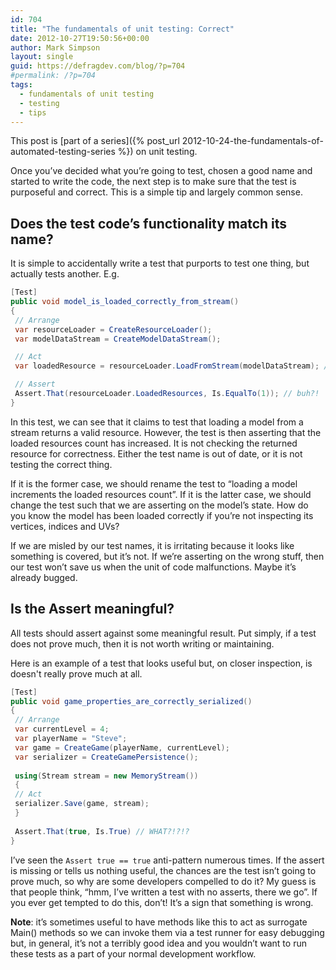 ```yaml
---
id: 704
title: "The fundamentals of unit testing: Correct"
date: 2012-10-27T19:50:56+00:00
author: Mark Simpson
layout: single
guid: https://defragdev.com/blog/?p=704
#permalink: /?p=704
tags:
  - fundamentals of unit testing
  - testing
  - tips
---
```

This post is [part of a series]({% post_url 2012-10-24-the-fundamentals-of-automated-testing-series %}) on unit testing.

Once you’ve decided what you’re going to test, chosen a good name and started to write the code, the next step is to make sure that the test is purposeful and correct. This is a simple tip and largely common sense.

## Does the test code’s functionality match its name?

It is simple to accidentally write a test that purports to test one thing, but actually tests another. E.g. 

```c#
[Test]  
public void model_is_loaded_correctly_from_stream()  
{  
 // Arrange  
 var resourceLoader = CreateResourceLoader();  
 var modelDataStream = CreateModelDataStream();

 // Act  
 var loadedResource = resourceLoader.LoadFromStream(modelDataStream); // fine so far

 // Assert  
 Assert.That(resourceLoader.LoadedResources, Is.EqualTo(1)); // buh?!  
}
```

In this test, we can see that it claims to test that loading a model from a stream returns a valid resource. However, the test is then asserting that the loaded resources count has increased. It is not checking the returned resource for correctness. Either the test name is out of date, or it is not testing the correct thing. 

If it is the former case, we should rename the test to “loading a model increments the loaded resources count”. If it is the latter case, we should change the test such that we are asserting on the model’s state. How do you know the model has been loaded correctly if you’re not inspecting its vertices, indices and UVs?

If we are misled by our test names, it is irritating because it looks like something is covered, but it’s not. If we’re asserting on the wrong stuff, then our test won’t save us when the unit of code malfunctions. Maybe it’s already bugged.

## Is the Assert meaningful?

All tests should assert against some meaningful result. Put simply, if a test does not prove much, then it is not worth writing or maintaining.

Here is an example of a test that looks useful but, on closer inspection, is doesn't really prove much at all. 

```c#
[Test]  
public void game_properties_are_correctly_serialized()  
{  
 // Arrange  
 var currentLevel = 4;  
 var playerName = "Steve";  
 var game = CreateGame(playerName, currentLevel);  
 var serializer = CreateGamePersistence();  
  
 using(Stream stream = new MemoryStream())  
 {  
 // Act  
 serializer.Save(game, stream);  
 }  
  
 Assert.That(true, Is.True) // WHAT?!?!?  
}
```

I’ve seen the `Assert true == true` anti-pattern numerous times. If the assert is missing or tells us nothing useful, the chances are the test isn’t going to prove much, so why are some developers compelled to do it? My guess is that people think, “hmm, I’ve written a test with no asserts, there we go”. If you ever get tempted to do this, don’t! It’s a sign that something is wrong.

**Note**: it’s sometimes useful to have methods like this to act as surrogate Main() methods so we can invoke them via a test runner for easy debugging but, in general, it’s not a terribly good idea and you wouldn’t want to run these tests as a part of your normal development workflow.